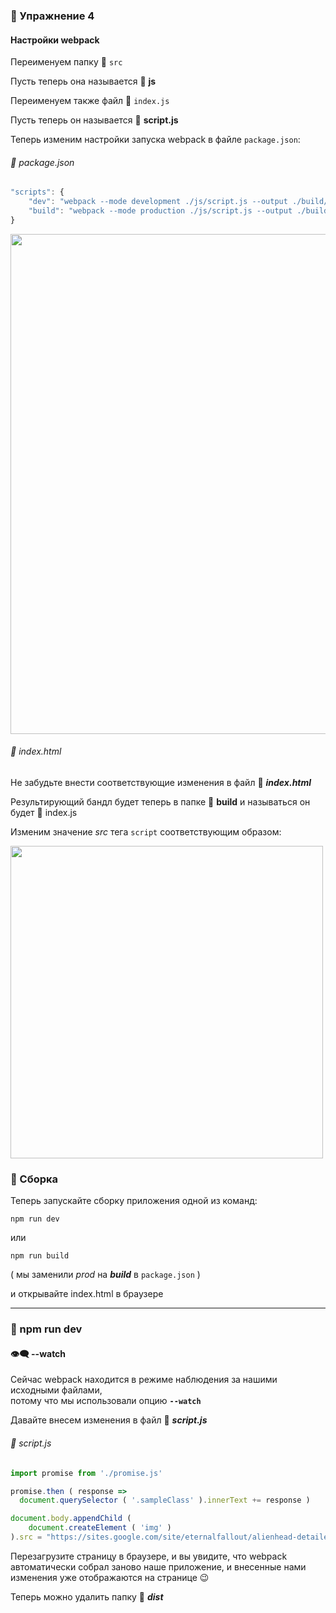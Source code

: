 ### :briefcase: Упражнение 4

#### Настройки  webpack
Переименуем  папку :open_file_folder: `src`

Пусть теперь она называется  :open_file_folder: **js**

Переименуем также файл  :pencil: `index.js`

Пусть теперь он называется  :pencil: **script.js**

Теперь изменим настройки запуска webpack в файле  `package.json`:

###### :pencil: package.json
```javascript
"scripts": {
    "dev": "webpack --mode development ./js/script.js --output ./build/index.js --watch",
    "build": "webpack --mode production ./js/script.js --output ./build/index.js --watch"
}
```
<img src="https://lh4.googleusercontent.com/t3HMzsLvURk-jymxhIhITlzHUVfrkuS1UagnldLwLccys2iZH8rBOFWdLf16gh1UqinQ8gjibPgIlqkp5PvYtAaC0hBwA32nscUHScKfZGFdgiWJHwMOyP7NU70qhWGZF87lOjmc7TfY4L8" width="800"/>

###### :pencil: index.html
Не забудьте внести соответствующие изменения в файл :pencil: **_index.html_**

Результирующий бандл будет теперь в папке  :open_file_folder: **build**
и называться он будет  :pencil: index.js

Изменим значение _src_ тега  `script` соответствующим образом:

<img src="https://lh4.googleusercontent.com/mzuMRK4yXEhLJ1AW0sBaSswsz35bNA9srOzeQQx0EjWI2xUK7zzeADS9SdFh7g2heeuuBAQLMQYNI4xvVuiVOak-GOMQ88SpmSYE4ERCcYvRtFxg8prqo1pOyl5vy-mDY__8weNvaQ-wXhw" width="500"/>

### :wrench: Сборка
Теперь запускайте сборку приложения одной из команд:

    npm run dev       

или

    npm run build

( мы заменили _prod_ на **_build_** в  `package.json` )

и открывайте  index.html  в браузере
***
### :wrench: npm run dev

#### 👁‍🗨 --watch
Сейчас   webpack   находится в режиме наблюдения за нашими исходными файлами, <br/>
потому что мы использовали опцию **`--watch`**

Давайте внесем изменения в файл  :pencil: **_script.js_**

###### :pencil: script.js
```javascript
import promise from './promise.js'

promise.then ( response =>
  document.querySelector ( '.sampleClass' ).innerText += response )

document.body.appendChild (
    document.createElement ( 'img' )
).src = "https://sites.google.com/site/eternalfallout/alienhead-detailed.jpg"
```

Перезагрузите страницу в браузере, и вы увидите, что  webpack автоматически собрал заново наше приложение, и внесенные нами изменения уже отображаются на странице 😉

Теперь можно удалить папку :open_file_folder: **_dist_**